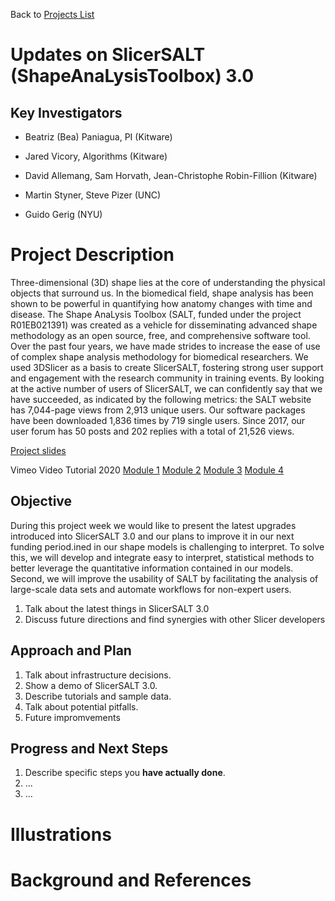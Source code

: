 Back to [Projects List](../../README.md#ProjectsList)

# Updates on SlicerSALT (ShapeAnaLysisToolbox) 3.0 

## Key Investigators

- Beatriz (Bea) Paniagua, PI (Kitware) 
- Jared Vicory, Algorithms (Kitware)
- David Allemang, Sam Horvath, Jean-Christophe Robin-Fillion (Kitware)

- Martin Styner, Steve Pizer (UNC)
- Guido Gerig (NYU)

# Project Description

Three-dimensional (3D) shape lies at the core of understanding the physical objects that surround us. In the biomedical field, shape analysis has been shown to be powerful in quantifying how anatomy changes with time and disease. The Shape AnaLysis Toolbox (SALT, funded under the project R01EB021391) was created as a vehicle for disseminating advanced shape methodology as an open source, free, and comprehensive software tool. Over the past four years, we have made strides to increase the ease of use of complex shape analysis methodology for biomedical researchers. We used 3DSlicer as a basis to create SlicerSALT, fostering strong user support and engagement with the research community in training events. By looking at the active number of users of SlicerSALT, we can confidently say that we have succeeded, as indicated by the following metrics: the SALT website has 7,044-page views from 2,913 unique users. Our software packages have been downloaded 1,836 times by 719 single users. Since 2017, our user forum has 50 posts and 202 replies with a total of 21,526 views. 

[Project slides](https://docs.google.com/presentation/d/11B34-A8uU-kVc8-uI7G7OrUQf84ouHXE1Q9WAZtUWnY/edit?usp=sharing)

Vimeo Video Tutorial 2020
[Module 1](https://vimeo.com/412300712)
[Module 2](https://vimeo.com/412356243)
[Module 3](https://vimeo.com/412373481)
[Module 4](https://vimeo.com/412382491)

## Objective

During this project week we would like to present the latest upgrades introduced into SlicerSALT 3.0 and our plans to improve it in our next funding period.ined in our shape models is challenging to interpret. To solve this, we will develop and integrate easy to interpret, statistical methods to better leverage the quantitative information contained in our models. Second, we will improve the usability of SALT by facilitating the analysis of large-scale data sets and automate workflows for non-expert users.

1. Talk about the latest things in SlicerSALT 3.0
1. Discuss future directions and find synergies with other Slicer developers

## Approach and Plan

1. Talk about infrastructure decisions.
1. Show a demo of SlicerSALT 3.0.
1. Describe tutorials and sample data.
1. Talk about potential pitfalls.
1. Future impromvements

## Progress and Next Steps

<!-- Update this section as you make progress, describing of what you have ACTUALLY DONE. If there are specific steps that you could not complete then you can describe them here, too. -->

1. Describe specific steps you **have actually done**.
1. ...
1. ...

# Illustrations

<!-- Add pictures and links to videos that demonstrate what has been accomplished.
![Description of picture](Example2.jpg)
![Some more images](Example2.jpg)
-->

# Background and References

<!-- If you developed any software, include link to the source code repository. If possible, also add links to sample data, and to any relevant publications. -->
